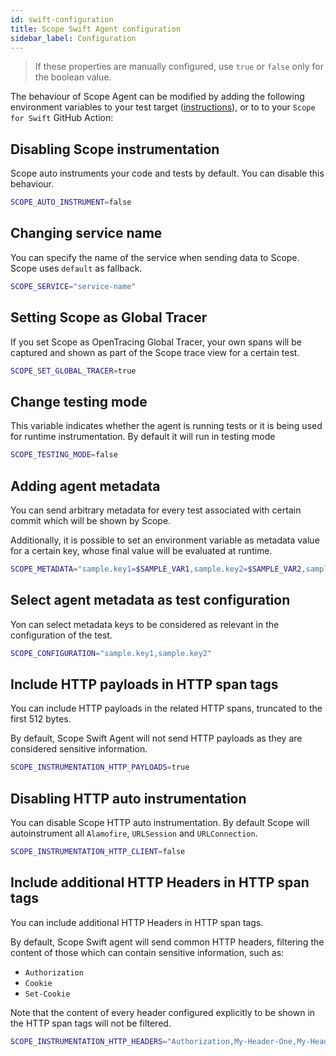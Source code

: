 ```yaml
---
id: swift-configuration
title: Scope Swift Agent configuration
sidebar_label: Configuration
---
```


> If these properties are manually configured, use `true` or `false` only for the boolean value.

The behaviour of Scope Agent can be modified by adding  the following environment variables to your test target ([instructions](https://help.apple.com/xcode/mac/10.1/index.html?localePath=en.lproj#/dev3ec8a1cb4)), or to to your `Scope for Swift` GitHub Action:

## Disabling Scope instrumentation

Scope auto instruments your code and tests by default. You can disable this behaviour.

```sh
SCOPE_AUTO_INSTRUMENT=false
```



## Changing service name

You can specify the name of the service when sending data to Scope. Scope uses `default` as fallback.

```sh
SCOPE_SERVICE="service-name"
```



## Setting Scope as Global Tracer

If you set Scope as OpenTracing Global Tracer, your own spans will be captured and shown as part of the Scope trace view for a certain test.

```sh
SCOPE_SET_GLOBAL_TRACER=true
```



## Change testing mode

This variable indicates whether the agent is running tests or it is being used for runtime instrumentation. By default it will run in testing mode

```sh
SCOPE_TESTING_MODE=false
```



## Adding agent metadata

You can send arbitrary metadata for every test associated with certain commit which will be shown by Scope.

Additionally, it is possible to set an environment variable as metadata value for a certain key, whose final value will be evaluated at runtime.

```sh
SCOPE_METADATA="sample.key1=$SAMPLE_VAR1,sample.key2=$SAMPLE_VAR2,sample.key3=sampleValue3"
```



## Select agent metadata as test configuration

Yon can select metadata keys to be considered as relevant in the configuration of the test.

```sh
SCOPE_CONFIGURATION="sample.key1,sample.key2"
```



## Include HTTP payloads in HTTP span tags

You can include HTTP payloads in the related HTTP spans, truncated to the first 512 bytes.

By default, Scope Swift Agent will not send HTTP payloads as they are considered sensitive information.

```sh
SCOPE_INSTRUMENTATION_HTTP_PAYLOADS=true
```



## Disabling HTTP auto instrumentation

You can disable Scope HTTP auto instrumentation. By default Scope will autoinstrument all `Alamofire`, `URLSession` and `URLConnection`.

```sh
SCOPE_INSTRUMENTATION_HTTP_CLIENT=false
```



## Include additional HTTP Headers in HTTP span tags

You can include additional HTTP Headers in HTTP span tags.

By default, Scope Swift agent will send common HTTP headers, filtering the content of those which can contain sensitive information, such as:

- `Authorization`
- `Cookie`
- `Set-Cookie`

Note that the content of every header configured explicitly to be shown in the HTTP span tags will not be filtered.

```sh
SCOPE_INSTRUMENTATION_HTTP_HEADERS="Authorization,My-Header-One,My-Header-Two"
```

